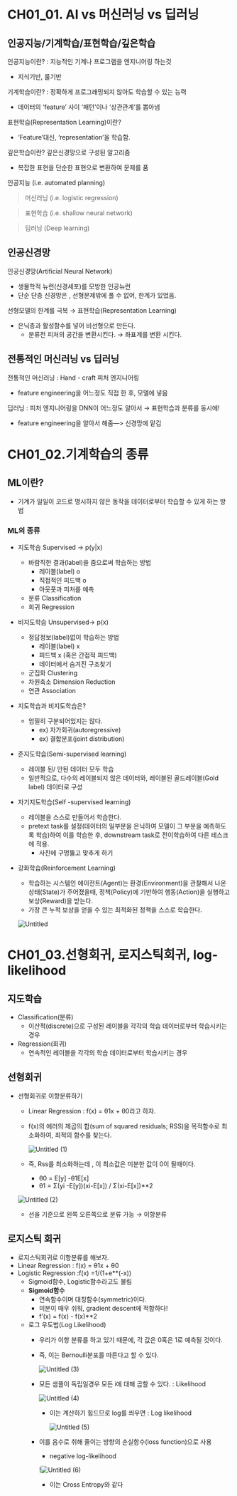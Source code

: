 # CH01_01. AI vs 머신러닝 vs 딥러닝

## 인공지능/기계학습/표현학습/깊은학습

인공지능이란? : 지능적인 기계나 프로그램을 엔지니어링 하는것

- 지식기반, 룰기반

기계학습이란? : 정확하게 프로그래밍되지 않아도 학습할 수 있는 능력

- 데이터의 ‘feature’ 사이 ‘패턴’이나 ‘상관관계’를 뽑아냄

표현학습(Representation Learning)이란?

- ‘Feature’대신, ‘representation’을 학습함.

깊은학습이란? 깊은신경망으로 구성된 알고리즘

- 복잡한 표현을 단순한 표현으로 변환하여 문제를 품

인공지능 (i.e. automated planning)

>머신러닝 (i.e. logistic regression)

>표현학습 (i.e. shallow neural network)

>딥러닝 (Deep learning)

## 인공신경망

인공신경망(Artificial Neural Network)

- 생물학적 뉴런(신경세포)를 모방한 인공뉴런
- 단순 단층 신경망은 , 선형문제밖에 풀 수 없어, 한계가 있었음.

선형모델의 한계를 극복 → 표현학습(Representation Learning)

- 은닉층과 활성함수를 넣어 비선형으로 만든다.
    - 분류전 피처의 공간을 변환시킨다. → 좌표계를 변환 시킨다.
    

## 전통적인 머신러닝 vs 딥러닝

전통적인 머신러닝 : Hand - craft 피처 엔지니어링

- feature engineering을 어느정도 직접 한 후,  모델에 넣음

딥러닝 : 피처 엔지니어링을 DNN이 어느정도 알아서 → 표현학습과 분류를 동시에!

- feature engineering을 알아서 해줌—> 신경망에 맡김

# CH01_02.기계학습의 종류

## ML이란?

- 기계가 일일이 코드로 명시하지 않은 동작을 데이터로부터 학습할 수 있게 하는 방법

### ML의 종류

- 지도학습 Supervised → p(y|x)
    - 바람직한 결과(label)을 줌으로써 학습하는 방법
        - 레이블(label) o
        - 직접적인 피드백 o
        - 아웃풋과 피처를 예측
    - 분류 Classification
    - 회귀 Regression
- 비지도학습 Unsupervised→ p(x)
    - 정답정보(label)없이 학습하는 방법
        - 레이블(label) x
        - 피드백 x (혹은 간접적 피드백)
        - 데이터에서 숨겨진 구조찾기
    - 군집화 Clustering
    - 차원축소 Dimension Reduction
    - 연관 Association
- 지도학습과 비지도학습은?
    - 엄밀히 구분되어있지는 않다.
        - ex) 자가회귀(autoregressive)
        - ex) 결합분포(joint distribution)
- 준지도학습(Semi-supervised learning)
    - 레이블 된/ 안된 데이터 모두 학습
    - 일반적으로, 다수의 레이블되지 않은 데이터와, 레이블된 골드레이블(Gold label) 데이터로 구성
- 자기지도학습(Self -supervised learning)
    - 레이블을 스스로 만들어서 학습한다.
    - pretext task를 설정(데이터의 일부분을 은닉하여 모델이 그 부분을 예측하도록 학습)하여 이를 학습한 후, downstream task로 전이학습하여 다른 테스크에 적용.
        - 사진에 구멍뚫고 맞추게 하기
- 강화학습(Reinforcement Learning)
    - 학습하는 시스템인 에이전트(Agent)는 환경(Environment)을 관찰해서 나온 상태(State)가 주어졌을때, 정책(Policy)에 기반하여 행동(Action)을 실행하고 보상(Reward)을 받는다.
    - 가장 큰 누적 보상을 얻을 수 있는 최적화된 정책을 스스로 학습한다.
    
    ![Untitled](https://user-images.githubusercontent.com/109457820/229101248-152fd5bc-f5cc-4c73-96d4-3b79fde21c72.png)
    
# CH01_03.선형회귀, 로지스틱회귀, log-likelihood

## 지도학습

- Classification(분류)
    - 이산적(discrete)으로 구성된 레이블을 각각의 학습 데이터로부터 학습시키는 경우
- Regression(회귀)
    - 연속적인 레이블을 각각의 학습 데이터로부터 학습시키는 경우

## 선형회귀

- 선형회귀로 이항분류하기
    - Linear Regression : f(x) = θ1x + θ0라고 하자.
    - f(x)의 에러의 제곱의 합(sum of squared residuals; RSS)을 목적함수로 최소화하여, 최적의 함수를 찾는다.
        
        ![Untitled (1)](https://user-images.githubusercontent.com/109457820/229101415-679c5cad-c195-46c6-ad7a-f839c192578f.png)
        
    - 즉, Rss를 최소화하는데 , 이 최소값은 미분한 값이 0이 될때이다.
        - θ0 = E[y] -θ1E[x]
        - θ1 = Σ(yi -E[y])(xi-E[x]) / Σ(xi-E[x])**2
    
    ![Untitled (2)](https://user-images.githubusercontent.com/109457820/229101483-f10fa4b8-0fb6-4e70-a869-297ae4d58a09.png)
    
    - 선을 기준으로 왼쪽 오른쪽으로 분류 가능 → 이항분류

## 로지스틱 회귀

- 로지스틱회귀로 이항분류를 해보자.
- Linear Regression : f(x) = θ1x + θ0
- Logistic Regression :f(x) =1/(1+e**(-x))
    - Sigmoid함수, Logistic함수라고도 불림
    - **Sigmoid함수**
        - 연속함수이며 대칭함수(symmetric)이다.
        - 미분이 매우 쉬워, gradient descent에 적합하다!
        - f’(x) = f(x) - f(x)**2
    - 로그 우도법(Log Likelihood)
        - 우리가 이항 분류를 하고 있기 때문에, 각 값은 0혹은 1로 예측될 것이다.
        - 즉, 이는 Bernoulli분포를 따른다고 할 수 있다.
            
            ![Untitled (3)](https://user-images.githubusercontent.com/109457820/229101619-757ef6c3-b631-4796-b561-158e43cc121f.png)
            
        - 모든 샘플이 독립일경우 모든 i에 대해 곱할 수 있다.  :  Likelihood
            
            ![Untitled (4)](https://user-images.githubusercontent.com/109457820/229101699-63d30537-8a92-49f1-9c01-e19eb58f704c.png)
            
            - 이는 계산하기 힘드므로 log를 씌우면 :  Log likelihood
                
                ![Untitled (5)](https://user-images.githubusercontent.com/109457820/229101777-2f082ede-628e-47f3-837d-2fca38c09280.png)
                
        - 이를 음수로 취해 줄이는 방향의 손실함수(loss function)으로 사용
            - negative log-likelihood
            
            !![Untitled (6)](https://user-images.githubusercontent.com/109457820/229101844-b61b8b1c-a0db-41df-bc5c-d61dcd96933a.png)
            
            - 이는 Cross Entropy와 같다
